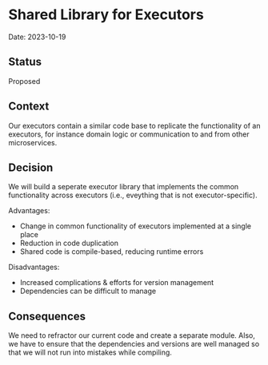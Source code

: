 # Shared Library for Executors

Date: 2023-10-19

## Status

Proposed

## Context

Our executors contain a similar code base to replicate the functionality of an executors, for instance domain logic or communication to and from other microservices. 

## Decision

We will build a seperate executor library that implements the common functionality across executors (i.e., eveything that is not executor-specific).

Advantages: 
- Change in common functionality of executors implemented at a single place 
- Reduction in code duplication
- Shared code is compile-based, reducing runtime errors

Disadvantages: 
- Increased complications & efforts for version management
- Dependencies can be difficult to manage

## Consequences
We need to refractor our current code and create a separate module. Also, we have to ensure that the dependencies and versions are well managed so that we will not run into mistakes while compiling. 

